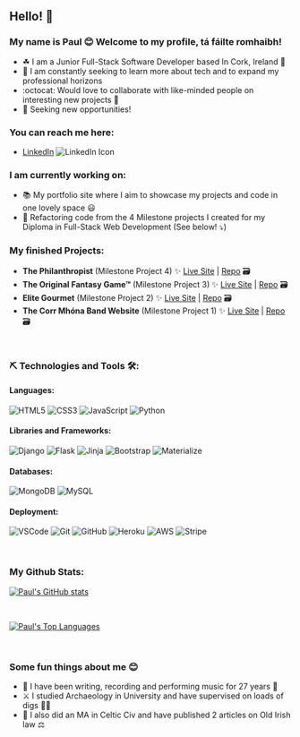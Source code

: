 ## Hello! 👋  

### My name is Paul 😊 Welcome to my profile, tá fáilte romhaibh!  

- ☘ I am a Junior Full-Stack Software Developer based In Cork, Ireland 💾  
- 🌅 I am constantly seeking to learn more about tech and to expand my professional horizons  
- :octocat: Would love to collaborate with like-minded people on interesting new projects 🤝  
- 👀 Seeking new opportunities!  

### You can reach me here:  
<!-- Add LinkedIn Icon  -->
- [LinkedIn](https://www.linkedin.com/in/paul-quinn-9b91b5162/) ![LinkedIn Icon](https://img.icons8.com/offices/17/000000/linkedin.png) 

### I am currently working on:
- 📚 My portfolio site where I aim to showcase my projects and code in one lovely space 😃  
- 🧱 Refactoring code from the 4 Milestone projects I created for my Diploma in Full-Stack Web Development (See below! ⤵)

### My finished Projects:
- **The Philanthropist** (Milestone Project 4) ✨ [Live Site](https://pq-the-philanthropist.herokuapp.com/) | [Repo](https://github.com/an-slua-sidhe/The-Philanthropist) 🗃   
- **The Original Fantasy Game&trade;** (Milestone Project 3) ✨ [Live Site](https://pq-original-fantasy-game.herokuapp.com/main_page) | [Repo](https://github.com/an-slua-sidhe/Original-Fantasy-Game) 🗃   
- **Elite Gourmet** (Milestone Project 2) ✨ [Live Site](https://an-slua-sidhe.github.io/Elite-Gourmet/) | [Repo](https://an-slua-sidhe.github.io/Elite-Gourmet/) 🗃   
- **The Corr Mhóna Band Website** (Milestone Project 1) ✨ [Live Site](https://an-slua-sidhe.github.io/Corr-Mhona-Band-Website/) | [Repo](https://github.com/an-slua-sidhe/Corr-Mhona-Band-Website) 🗃  

<br/>

### ⛏️ Technologies and Tools 🛠️:
#### Languages:  
![HTML5](https://img.shields.io/badge/-HTML5-red?logo=html5&logoColor=white&style=for-the-badge)
![CSS3](https://img.shields.io/badge/CCS3-blue?logo=css3&logoColor=ffffff&style=for-the-badge)
![JavaScript](https://img.shields.io/badge/JAVASCRIPT-000000?logo=javascript&logoColor=ffd648&style=for-the-badge)
![Python](https://img.shields.io/badge/PYTHON-ffd648?logo=python&logoColor=426a8c&style=for-the-badge)  

#### Libraries and Frameworks:  
![Django](https://img.shields.io/badge/Django-103e2e?logo=django&logoColor=ffffff&style=for-the-badge)
![Flask](https://img.shields.io/badge/Flask-000000?logo=flask&logoColor=white&style=for-the-badge)
![Jinja](https://img.shields.io/badge/Jinja-000000?logo=jinja&logoColor=b41717&style=for-the-badge)
![Bootstrap](https://img.shields.io/badge/Bootstrap-543b7c?logo=bootstrap&logoColor=ffffff&style=for-the-badge)
![Materialize](https://img.shields.io/badge/Materialize-ed717b?logo=materialize&logoColor=000000&style=for-the-badge)

#### Databases:  
![MongoDB](https://img.shields.io/badge/MongoDB-5e3e37?logo=mongodb&logoColor=43b150&style=for-the-badge)
![MySQL](https://img.shields.io/badge/MySQL-2098b8?logo=mysql&logoColor=fdc068&style=for-the-badge)  

#### Deployment:
![VSCode](https://img.shields.io/badge/VSCode-000000?logo=visual-studio-code&logoColor=0072b8&style=for-the-badge)
![Git](https://img.shields.io/badge/GIT-f05133?logo=git&logoColor=ffffff&style=for-the-badge)
![GitHub](https://img.shields.io/badge/GitHub-000000?logo=github&logoColor=ffffff&style=for-the-badge)
![Heroku](https://img.shields.io/badge/Heroku-7d56bd?logo=heroku&logoColor=ffffff&style=for-the-badge)
![AWS](https://img.shields.io/badge/Amazon%20AWS-232f3e?logo=amazon%20AWS&logoColor=ec9423&style=for-the-badge)
![Stripe](https://img.shields.io/badge/Stripe-6772e5?logo=stripe&logoColor=ffffff&style=for-the-badge)

<br/>

### My Github Stats:
[![Paul's GitHub stats](https://github-readme-stats.vercel.app/api?username=an-slua-sidhe&hide=issues,contribs&theme=vue)](https://github.com/an-slua-sidhe/github-readme-stats)

<br/>

[![Paul's Top Languages](https://github-readme-stats.vercel.app/api/top-langs/?username=an-slua-sidhe&layout=compact&theme=vue)](https://github.com/an-slua-sidhe/github-readme-stats)

<br/>

### Some fun things about me 😊  
- 🎸 I have been writing, recording and performing music for 27 years 🎤  
- ⚔️ I studied Archaeology in University and have supervised on loads of digs 👁⃤  
- 📜 I also did an MA in Celtic Civ and have published 2 articles on Old Irish law ⚖️
